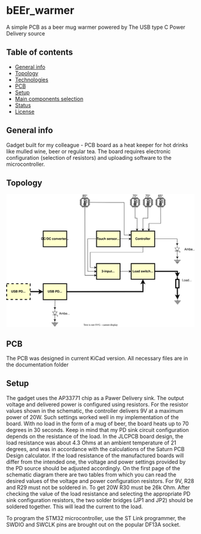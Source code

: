 # bEEr_warmer
A simple PCB as a beer mug warmer powered by The USB type C Power Delivery source
## Table of contents
* [General info](#general-info)
* [Topology](#topology)
* [Technologies](#technologies)
* [PCB](#pcb)
* [Setup](#setup)
* [Main components selection](#main-components-selection)
* [Status](#status)
* [License](#license)
## General info
Gadget built for my colleague - PCB board as a heat keeper for hot drinks like mulled wine, beer or regular tea.
The board requires electronic configuration (selection of resistors) and uploading software to the microcontroller.
## Topology
![Diagram](./Documentation/Diagram.svg)
## PCB
The PCB was designed in current KiCad version. All necessary files are in the documentation folder
## Setup
The gadget uses the AP33771 chip as a Pawer Delivery sink. The output voltage and delivered power is configured using resistors. For the resistor values shown in the schematic, the controller delivers 9V at a maximum power of 20W. Such settings worked well in my implementation of the board. With no load in the form of a mug of beer, the board heats up to 70 degrees in 30 seconds. Keep in mind that my PD sink circuit configuration depends on the resistance of the load. In the JLCPCB board design, the load resistance was about 4.3 Ohms at an ambient temperature of 21 degrees, and was in accordance with the calculations of the Saturn PCB Design calculator. If the load resistance of the manufactured boards will differ from the intended one, the voltage and power settings provided by the PD source should be adjusted accordingly. On the first page of the schematic diagram there are two tables from which you can read the desired values of the voltage and power configuration resistors. For 9V, R28 and R29 must not be soldered in. To get 20W R30 must be 26k Ohm. After checking the value of the load resistance and selecting the appropriate PD sink configuration resistors, the two solder bridges (JP1 and JP2) should be soldered together. This will lead the current to the load.

To program the STM32 microcontroller, use the ST Link programmer, the SWDIO and SWCLK pins are brought out on the popular DF13A socket.



